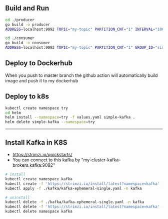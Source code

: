 ## Build and Run
``` sh
cd ./producer
go build -o producer
ADDRESS=localhost:9092 TOPIC="my-topic" PARTITION_CNT="1" INTERVAL="1000" ./producer

cd ./consumer
go build -o consumer
ADDRESS=localhost:9092 TOPIC="my-topic" PARTITION_CNT="1" GROUP_ID="simple-kafka-consumer" ./consumer
```

## Deploy to Dockerhub
When you push to master branch the github action will automatically build image and push it to my dockerhub

## Deploy to k8s
``` sh
kubectl create namespace try
cd helm
helm install --namespace=try -f values.yaml simple-kafka .
helm delete simple-kafka --namespace=try
```

---

## Install Kafka in K8S
* https://strimzi.io/quickstarts/
* You can connect to this kafka by "my-cluster-kafka-brokers.kafka:9092"
``` sh
# install
kubectl create namespace kafka
kubectl create -f 'https://strimzi.io/install/latest?namespace=kafka' -n kafka
kubectl apply -f ./kafka/kafka-ephemeral-single.yaml -n kafka 
```
``` sh
# uninstall
kubectl delete -f ./kafka/kafka-ephemeral-single.yaml -n kafka
kubectl delete -f 'https://strimzi.io/install/latest?namespace=kafka' -n kafka
kubectl delete namespace kafka
```